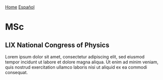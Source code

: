 [Home](index.md)
[Español](mscesp.md)
# MSc

## LIX National Congress of Physics

Lorem ipsum dolor sit amet, consectetur adipiscing elit, sed eiusmod tempor incidunt ut labore et dolore magna aliqua. Ut enim ad minim veniam, quis nostrud exercitation ullamco laboris nisi ut aliquid ex ea commodi consequat. 